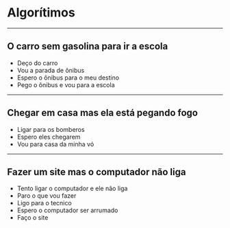 # Algorítimos
---
## O carro sem gasolina para ir a escola
- Deço do carro
- Vou a parada de ônibus
- Espero o ônibus para o meu destino
- Pego o ônibus e vou para a escola
---
## Chegar em casa mas ela está pegando fogo
- Ligar para os bomberos
- Espero eles chegarem
- Vou para casa da minha vó
---
## Fazer um site mas o computador não liga
- Tento ligar o computador e ele não liga
- Paro o que vou fazer
- Ligo para o tecnico
- Espero o computador ser arrumado
- Faço o site
